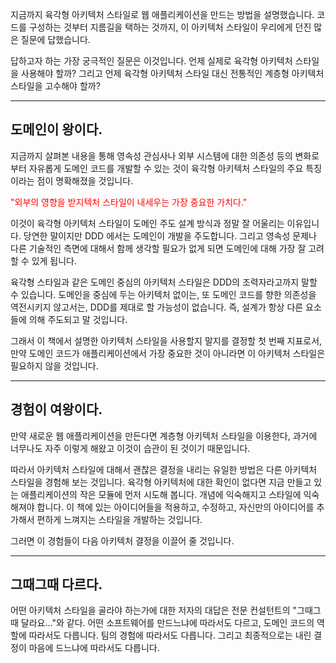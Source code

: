 
지금까지 육각형 아키텍처 스타일로 웹 애플리케이션을 만드는 방법을 설명했습니다. 코드를 구성하는 것부터 지름길을 택하는 것까지, 이 아키텍처 스타일이 우리에게 던진 많은 질문에 답했습니다.

답하고자 하는 가장 궁극적인 질문은 이것입니다. 언제 실제로 육각형 아키텍처 스타일을 사용해야 할까? 그리고 언제 육각형 아키텍처 스타일 대신 전통적인 계층형 아키텍처 스타일을 고수해야 할까?


---

## 도메인이 왕이다.

지금까지 살펴본 내용을 통해 영속성 관심사나 외부 시스템에 대한 의존성 등의 변화로부터 자유롭게 도메인 코드를 개발할 수 있는 것이 육각형 아키텍처 스타일의 주요 특징이라는 점이 명확해졌을 것입니다.

<span style="color:#ff0000">"외부의 영향을 받지텍처 스타일이 내세우는 가장 중요한 가치다."</span>

이것이 육각형 아키텍처 스타일이 도메인 주도 설계 방식과 정말 잘 어울리는 이유입니다. 당연한 말이지만 DDD 에서는 도메인이 개발을 주도합니다. 그리고 영속성 문제나 다른 기술적인 측면에 대해서 함께 생각할 필요가 없게 되면 도메인에 대해 가장 잘 고려할 수 있게 됩니다.

육각형 스타일과 같은 도메인 중심의 아키텍처 스타일은 DDD의 조력자라고까지 말할 수 있습니다. 도메인을 중심에 두는 아키텍처 없이는, 또 도메인 코드를 향한 의존성을 역전시키지 않고서는, DDD를 제대로 할 가능성이 없습니다. 즉, 설계가 항상 다른 요소들에 의해 주도되고 말 것입니다.

그래서 이 책에서 설명한 아키텍처 스타일을 사용할지 말지를 결정할 첫 번째 지표로서, 만약 도메인 코드가 애플리케이션에서 가장 중요한 것이 아니라면 이 아키텍처 스타일은 필요하지 않을 것입니다.


---

## 경험이 여왕이다.

만약 새로운 웹 애플리케이션을 만든다면 계층형 아키텍처 스타일을 이용한다, 과거에 너무나도 자주 이렇게 해왔고 이것이 습관이 된 것이기 때문입니다.

따라서 아키텍처 스타일에 대해서 괜찮은 결정을 내리는 유일한 방법은 다른 아키텍처 스타일을 경험해 보는 것입니다. 육각형 아키텍처에 대한 확인이 없다면 지금 만들고 있는 애플리케이션의 작은 모듈에 먼저 시도해 봅니다. 개념에 익숙해지고 스타일에 익숙해져야 합니다. 이 책에 있는 아이디어들을 적용하고, 수정하고, 자신만의 아이디어를 추가해서 편하게 느껴지는 스타일을 개발하는 것입니다.

그러면 이 경험들이 다음 아키텍처 결정을 이끌어 줄 것입니다.


---

## 그때그때 다르다.

어떤 아키텍처 스타일을 골라야 하는가에 대한 저자의 대답은 전문 컨설턴트의 "그때그때 달라요..."와 같다. 어떤 소프트웨어를 만드느냐에 따라서도 다르고, 도메인 코드의 역할에 따라서도 다릅니다. 팀의 경험에 따라서도 다릅니다. 그리고 최종적으로는 내린 결정이 마음에 드느냐에 따라서도 다릅니다.